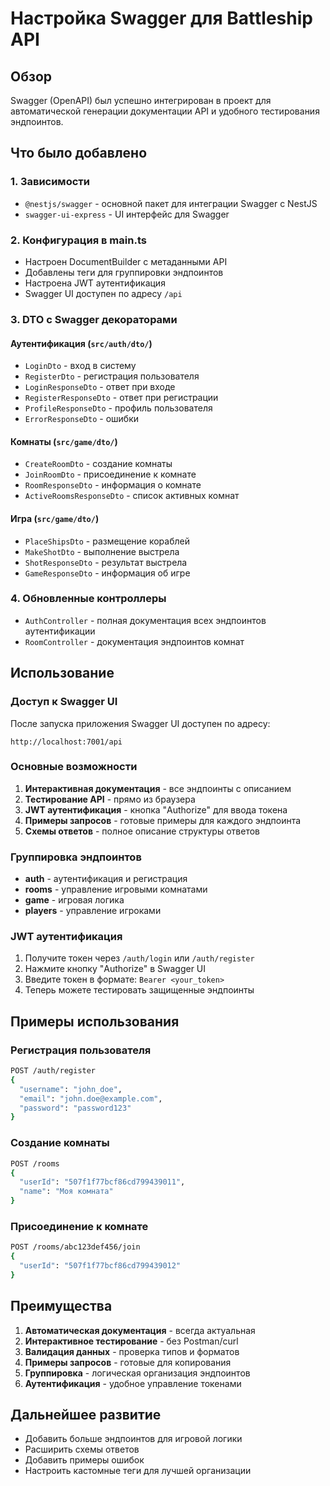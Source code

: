 # Настройка Swagger для Battleship API

## Обзор

Swagger (OpenAPI) был успешно интегрирован в проект для автоматической генерации документации API и удобного тестирования эндпоинтов.

## Что было добавлено

### 1. Зависимости
- `@nestjs/swagger` - основной пакет для интеграции Swagger с NestJS
- `swagger-ui-express` - UI интерфейс для Swagger

### 2. Конфигурация в main.ts
- Настроен DocumentBuilder с метаданными API
- Добавлены теги для группировки эндпоинтов
- Настроена JWT аутентификация
- Swagger UI доступен по адресу `/api`

### 3. DTO с Swagger декораторами

#### Аутентификация (`src/auth/dto/`)
- `LoginDto` - вход в систему
- `RegisterDto` - регистрация пользователя
- `LoginResponseDto` - ответ при входе
- `RegisterResponseDto` - ответ при регистрации
- `ProfileResponseDto` - профиль пользователя
- `ErrorResponseDto` - ошибки

#### Комнаты (`src/game/dto/`)
- `CreateRoomDto` - создание комнаты
- `JoinRoomDto` - присоединение к комнате
- `RoomResponseDto` - информация о комнате
- `ActiveRoomsResponseDto` - список активных комнат

#### Игра (`src/game/dto/`)
- `PlaceShipsDto` - размещение кораблей
- `MakeShotDto` - выполнение выстрела
- `ShotResponseDto` - результат выстрела
- `GameResponseDto` - информация об игре

### 4. Обновленные контроллеры
- `AuthController` - полная документация всех эндпоинтов аутентификации
- `RoomController` - документация эндпоинтов комнат

## Использование

### Доступ к Swagger UI
После запуска приложения Swagger UI доступен по адресу:
```
http://localhost:7001/api
```

### Основные возможности
1. **Интерактивная документация** - все эндпоинты с описанием
2. **Тестирование API** - прямо из браузера
3. **JWT аутентификация** - кнопка "Authorize" для ввода токена
4. **Примеры запросов** - готовые примеры для каждого эндпоинта
5. **Схемы ответов** - полное описание структуры ответов

### Группировка эндпоинтов
- **auth** - аутентификация и регистрация
- **rooms** - управление игровыми комнатами
- **game** - игровая логика
- **players** - управление игроками

### JWT аутентификация
1. Получите токен через `/auth/login` или `/auth/register`
2. Нажмите кнопку "Authorize" в Swagger UI
3. Введите токен в формате: `Bearer <your_token>`
4. Теперь можете тестировать защищенные эндпоинты

## Примеры использования

### Регистрация пользователя
```bash
POST /auth/register
{
  "username": "john_doe",
  "email": "john.doe@example.com",
  "password": "password123"
}
```

### Создание комнаты
```bash
POST /rooms
{
  "userId": "507f1f77bcf86cd799439011",
  "name": "Моя комната"
}
```

### Присоединение к комнате
```bash
POST /rooms/abc123def456/join
{
  "userId": "507f1f77bcf86cd799439012"
}
```

## Преимущества

1. **Автоматическая документация** - всегда актуальная
2. **Интерактивное тестирование** - без Postman/curl
3. **Валидация данных** - проверка типов и форматов
4. **Примеры запросов** - готовые для копирования
5. **Группировка** - логическая организация эндпоинтов
6. **Аутентификация** - удобное управление токенами

## Дальнейшее развитие

- Добавить больше эндпоинтов для игровой логики
- Расширить схемы ответов
- Добавить примеры ошибок
- Настроить кастомные теги для лучшей организации

